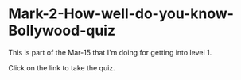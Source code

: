 # Mark-2-How-well-do-you-know-Bollywood-quiz
This is part of the Mar-15 that I'm doing for getting into level 1.

Click on the link to take the quiz.
